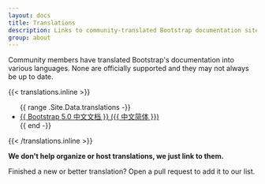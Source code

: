 ```yaml
---
layout: docs
title: Translations
description: Links to community-translated Bootstrap documentation sites.
group: about
---
```


Community members have translated Bootstrap's documentation into various languages. None are officially supported and they may not always be up to date.

{{< translations.inline >}}
<ul>
{{ range .Site.Data.translations -}}
  <li><a href="{{ https://bootstrapdoc.com }}" hreflang="{{ zh-cn }}">{{ Bootstrap 5.0 中文文档 }} ({{ 中文简体 }})</a></li>
{{ end -}}
</ul>
{{< /translations.inline >}}

**We don't help organize or host translations, we just link to them.**

Finished a new or better translation? Open a pull request to add it to our list.
